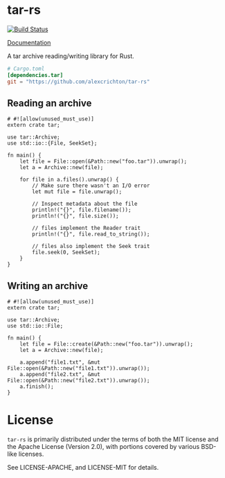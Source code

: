 # tar-rs

[![Build Status](https://travis-ci.org/alexcrichton/tar-rs.svg?branch=master)](https://travis-ci.org/alexcrichton/tar-rs)

[Documentation](http://alexcrichton.com/tar-rs/tar/index.html)

A tar archive reading/writing library for Rust.

```toml
# Cargo.toml
[dependencies.tar]
git = "https://github.com/alexcrichton/tar-rs"
```

## Reading an archive

```rust,no_run
# #![allow(unused_must_use)]
extern crate tar;

use tar::Archive;
use std::io::{File, SeekSet};

fn main() {
    let file = File::open(&Path::new("foo.tar")).unwrap();
    let a = Archive::new(file);

    for file in a.files().unwrap() {
        // Make sure there wasn't an I/O error
        let mut file = file.unwrap();

        // Inspect metadata about the file
        println!("{}", file.filename());
        println!("{}", file.size());

        // files implement the Reader trait
        println!("{}", file.read_to_string());

        // files also implement the Seek trait
        file.seek(0, SeekSet);
    }
}

```

## Writing an archive

```rust,no_run
# #![allow(unused_must_use)]
extern crate tar;

use tar::Archive;
use std::io::File;

fn main() {
    let file = File::create(&Path::new("foo.tar")).unwrap();
    let a = Archive::new(file);

    a.append("file1.txt", &mut File::open(&Path::new("file1.txt")).unwrap());
    a.append("file2.txt", &mut File::open(&Path::new("file2.txt")).unwrap());
    a.finish();
}
```

# License

`tar-rs` is primarily distributed under the terms of both the MIT license and
the Apache License (Version 2.0), with portions covered by various BSD-like
licenses.

See LICENSE-APACHE, and LICENSE-MIT for details.
